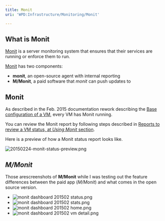 ```yaml
---
title: Monit
uri: 'WPD:Infrastructure/Monitoring/Monit'

---
```

## <span>What is Monit</span>

[Monit](http://mmonit.com/monit/) is a server monitoring system that ensures that their services are running or enforce them to run.

[Monit](http://mmonit.com/monit/) has two components:

-   **monit**, an open-source agent with internal reporting
-   **M/Monit**, a paid software that *monit* can push updates to

## <span>Monit</span>

As described in the Feb. 2015 documentation rework describing the [Base configuration of a VM](/WPD:Infrastructure/architecture/Base_configuration_of_a_VM), every VM has Monit running.

You can review the Monit report by following steps described in [Reports to review a VM status, at *Using Monit* section](/WPD:Infrastructure/architecture/Reports_to_review_status#Using_Monit).

Here is a preview of how a Monit status report looks like.

![20150224-monit-status-preview.png](/WPD/assets/public/5/5d/20150224-monit-status-preview.png)

## <span>*M/Monit*</span>

Those arescreenshots of **M/Monit** while I was testing out the feature differences between the paid app (*M/Monit*) and what comes in the open source version.

-   ![monit dashboard 201502 status.png](/WPD/assets/public/a/a1/monit_dashboard_201502_status.png)
-   ![monit dashboard 201502 stats.png](/WPD/assets/public/5/5b/monit_dashboard_201502_stats.png)
-   ![monit dashboard 201502 home.png](/WPD/assets/public/5/52/monit_dashboard_201502_home.png)
-   ![monit dashboard 201502 vm detail.png](/WPD/assets/public/f/f2/monit_dashboard_201502_vm_detail.png)
